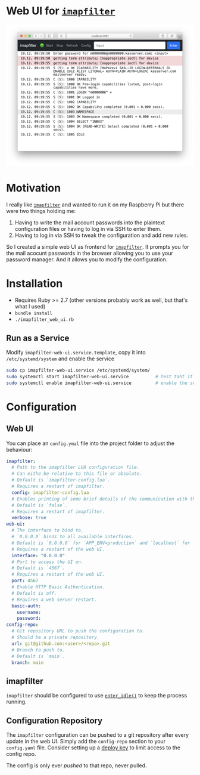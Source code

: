 # Web UI for [`imapfilter`](https://github.com/lefcha/imapfilter)

![main](screenshots/main.png)

# Motivation

I really like [`imapfilter`](https://github.com/lefcha/imapfilter) and wanted to run it on my Raspberry Pi but there were two things holding me:

1. Having to write the mail account passwords into the plaintext configuration files or having to log in via SSH to enter them.
1. Having to log in via SSH to tweak the configuration and add new rules.

So I created a simple web UI as frontend for [`imapfilter`](https://github.com/lefcha/imapfilter).
It prompts you for the mail acocunt passwords in the browser allowing you to use your password manager.
And it allows you to modify the configuration.

# Installation

- Requires Ruby >= 2.7 (other versions probably work as well, but that's what I used)
- `bundle install`
- `./imapfilter_web_ui.rb`

## Run as a Service

Modify `imapfilter-web-ui.service.template`, copy it into `/etc/systemd/system` and enable the service


```bash
sudo cp imapfilter-web-ui.service /etc/systemd/system/
sudo systemctl start imapfilter-web-ui.service          # test taht it starts correctly
sudo systemctl enable imapfilter-web-ui.service         # enable the service so it's started automatically
```

# Configuration

## Web UI

You can place an `config.ymal` file into the project folder to adjust the behaviour:

```yaml
imapfilter:
  # Path to the imapfilter LUA configuration file. 
  # Can eithe be relative to this file or absolute. 
  # Default is `imapfilter-config.lua`.
  # Requires a restart of imapfilter.
  config: imapfilter-config.lua
  # Enables printing of some brief details of the communication with the server. 
  # Default is `false`.
  # Requires a restart of imapfilter.
  verbose: true
web-ui:
  # The interface to bind to. 
  # `0.0.0.0` binds to all available interfaces.
  # Default is `0.0.0.0` for `APP_ENV=production` and `localhost` for `APP_ENV=development`.
  # Requires a restart of the web UI.
  interface: "0.0.0.0"
  # Port to access the UI on. 
  # Default is `4567`.
  # Requires a restart of the web UI.
  port: 4567
  # Enable HTTP Basic Authentication.
  # Default is off.
  # Requires a web server restart.
  basic-auth:
    username:
    password:
config-repo:
  # Git repository URL to push the configuration to.
  # Should be a private repository.
  url: git@github.com:<user>/<repo>.git
  # Branch to push to.
  # Default is `main`.
  branch: main
```

## imapfilter

`imapfilter` should be configured to use [`enter_idle()`](https://github.com/lefcha/imapfilter/blob/master/samples/extend.lua) to keep the process running.

## Configuration Repository

The `imapfilter` configuration can be pushed to a git repository after every update in the web UI.
Simply add the `config-repo` section to your `config.yaml` file.
Consider setting up a [deploy key](https://docs.github.com/en/free-pro-team@latest/developers/overview/managing-deploy-keys#deploy-keys) to limit access to the config repo.

The config is only ever _pushed_ to that repo, never pulled.
